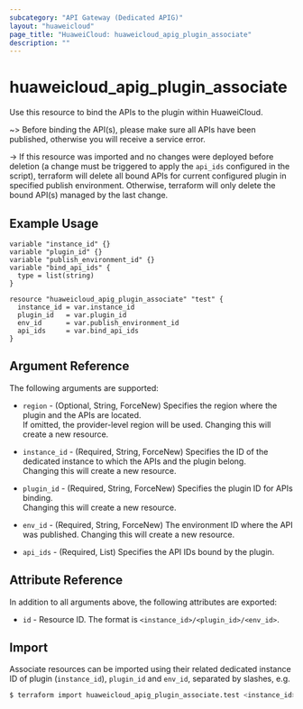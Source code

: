 ```yaml
---
subcategory: "API Gateway (Dedicated APIG)"
layout: "huaweicloud"
page_title: "HuaweiCloud: huaweicloud_apig_plugin_associate"
description: ""
---
```


# huaweicloud_apig_plugin_associate

Use this resource to bind the APIs to the plugin within HuaweiCloud.

~> Before binding the API(s), please make sure all APIs have been published, otherwise you will receive a service error.

-> If this resource was imported and no changes were deployed before deletion (a change must be triggered to apply the
   `api_ids` configured in the script), terraform will delete all bound APIs for current configured plugin in
   specified publish environment. Otherwise, terraform will only delete the bound API(s) managed by the last change.

## Example Usage

```hcl
variable "instance_id" {}
variable "plugin_id" {}
variable "publish_environment_id" {}
variable "bind_api_ids" {
  type = list(string)
}

resource "huaweicloud_apig_plugin_associate" "test" {
  instance_id = var.instance_id
  plugin_id   = var.plugin_id
  env_id      = var.publish_environment_id
  api_ids     = var.bind_api_ids
}
```

## Argument Reference

The following arguments are supported:

* `region` - (Optional, String, ForceNew) Specifies the region where the plugin and the APIs are located.  
  If omitted, the provider-level region will be used. Changing this will create a new resource.

* `instance_id` - (Required, String, ForceNew) Specifies the ID of the dedicated instance to which the APIs and the
  plugin belong.  
  Changing this will create a new resource.

* `plugin_id` - (Required, String, ForceNew) Specifies the plugin ID for APIs binding.  
  Changing this will create a new resource.

* `env_id` - (Required, String, ForceNew) The environment ID where the API was published.
  Changing this will create a new resource.

* `api_ids` - (Required, List) Specifies the API IDs bound by the plugin.

## Attribute Reference

In addition to all arguments above, the following attributes are exported:

* `id` - Resource ID. The format is `<instance_id>/<plugin_id>/<env_id>`.

## Import

Associate resources can be imported using their related dedicated instance ID of plugin (`instance_id`), `plugin_id` and
`env_id`, separated by slashes, e.g.

```bash
$ terraform import huaweicloud_apig_plugin_associate.test <instance_id>/<plugin_id>/<env_id>
```
